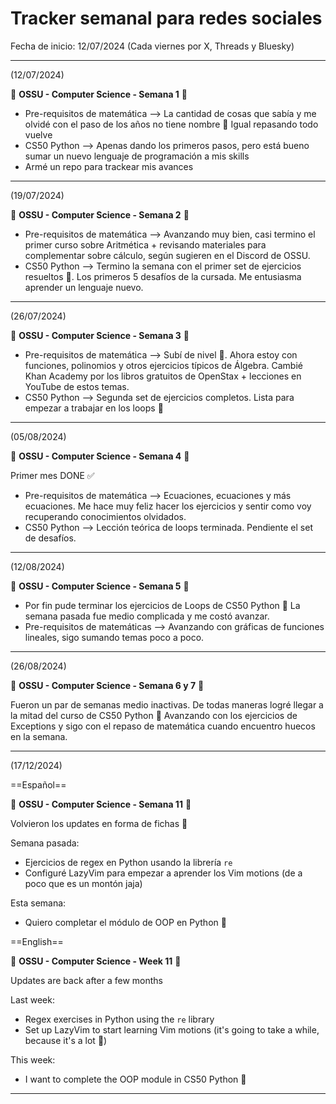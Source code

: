 # Tracker semanal para redes sociales

Fecha de inicio: 12/07/2024 (Cada viernes por X, Threads y Bluesky)  

----

(12/07/2024)

💾 **OSSU - Computer Science - Semana 1** 💾

- Pre-requisitos de matemática --> La cantidad de cosas que sabía y me olvidé con el paso de los años no tiene nombre 🫠 Igual repasando todo vuelve
- CS50 Python --> Apenas dando los primeros pasos, pero está bueno sumar un nuevo lenguaje de programación a mis skills 
- Armé un repo para trackear mis avances

----

(19/07/2024)

💾 **OSSU - Computer Science - Semana 2** 💾

- Pre-requisitos de matemática --> Avanzando muy bien, casi termino el primer curso sobre Aritmética + revisando materiales para complementar sobre cálculo, según sugieren en el Discord de OSSU.  
- CS50 Python --> Termino la semana con el primer set de ejercicios resueltos 🚀. Los primeros 5 desafíos de la cursada. Me entusiasma aprender un lenguaje nuevo. 

----

(26/07/2024)

💾 **OSSU - Computer Science - Semana 3** 💾

- Pre-requisitos de matemática --> Subí de nivel 🚀. Ahora estoy con funciones, polinomios y otros ejercicios típicos de Álgebra. Cambié Khan Academy por los libros gratuitos de OpenStax + lecciones en YouTube de estos temas. 
- CS50 Python --> Segunda set de ejercicios completos. Lista para empezar a trabajar en los loops 💪

-------

(05/08/2024)

💾 **OSSU - Computer Science - Semana 4** 💾

Primer mes DONE ✅ 
- Pre-requisitos de matemática --> Ecuaciones, ecuaciones y más ecuaciones. Me hace muy feliz hacer los ejercicios y sentir como voy recuperando conocimientos olvidados.
- CS50 Python --> Lección teórica de loops terminada. Pendiente el set de desafíos.

----

(12/08/2024)  

💾 **OSSU - Computer Science - Semana 5** 💾

- Por fin pude terminar los ejercicios de Loops de CS50 Python 💪 La semana pasada fue medio complicada y me costó avanzar.
- Pre-requisitos de matemáticas --> Avanzando con gráficas de funciones lineales, sigo sumando temas poco a poco. 

----

(26/08/2024)

💾 **OSSU - Computer Science - Semana 6 y 7** 💾

Fueron un par de semanas medio inactivas. De todas maneras logré llegar a la mitad del curso de CS50 Python 💪 Avanzando con los ejercicios de Exceptions y sigo con el repaso de matemática cuando encuentro huecos en la semana.  

---

(17/12/2024)

==Español==

💾 **OSSU - Computer Science - Semana 11** 💾  

Volvieron los updates en forma de fichas 🤣 

Semana pasada: 
- Ejercicios de regex en Python usando la librería `re`
- Configuré LazyVim para empezar a aprender los Vim motions (de a poco que es un montón jaja)  

Esta semana:
- Quiero completar el módulo de OOP en Python 💪  

==English==  

💾 **OSSU - Computer Science - Week 11** 💾

Updates are back after a few months

Last week:

- Regex exercises in Python using the `re` library
- Set up LazyVim to start learning Vim motions (it's going to take a while, because it's a lot 🤣)

This week:

- I want to complete the OOP module in CS50 Python 💪

---